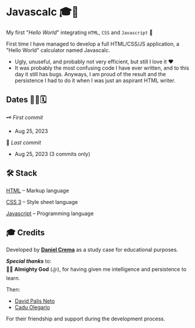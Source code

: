 # Javascalc 🎓🚀
My first "*Hello World*" integrating `HTML`, `CSS` and `Javascript` 🎉

First time I have managed to develop a full HTML/CSS/JS application, a "Hello World" calculator named Javascalc.
- Ugly, unuseful, and probably not very efficient, but still I love it ❤️
- It was probably the most confusing code I have ever written, and to this day it still has bugs. Anyways, I am proud of the result and the persistence I had to do it when I was just an aspirant HTML writer.

## Dates 👨‍💻🗓️
🗝️ *First commit*

- Aug 25, 2023

🔐 *Last commit*

- Aug 25, 2023 (3 commits only)

## 🛠️ Stack
[HTML](https://html.spec.whatwg.org/multipage/) – Markup language

[CSS 3](https://www.python.org) – Style sheet language

[Javascript](https://ecma-international.org/publications-and-standards/standards/ecma-262/) – Programming language

## 🎓 Credits
Developed by [**Daniel Crema**](https://github.com/DanielCrema) as a study case for educational purposes.

***Special thanks*** to:  
🕋🤲 **Almighty God** (ﷻ), for having given me intelligence and persistence to learn.

Then:
- [David Palis Neto](https://github.com/dpalisn)
- [Cadu Olegario](https://github.com/CaduOlegario)

For their friendship and support during the development process.